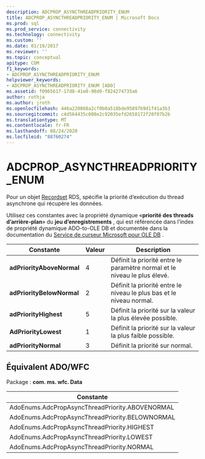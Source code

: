 ```yaml
---
description: ADCPROP_ASYNCTHREADPRIORITY_ENUM
title: ADCPROP_ASYNCTHREADPRIORITY_ENUM | Microsoft Docs
ms.prod: sql
ms.prod_service: connectivity
ms.technology: connectivity
ms.custom: ''
ms.date: 01/19/2017
ms.reviewer: ''
ms.topic: conceptual
apitype: COM
f1_keywords:
- ADCPROP_ASYNCTHREADPRIORITY_ENUM
helpviewer_keywords:
- ADCPROP_ASYNCTHREADPRIORITY_ENUM [ADO]
ms.assetid: f0965617-17d8-41e0-98d0-f824274735a6
author: rothja
ms.author: jroth
ms.openlocfilehash: 446a220868a2cf0b0a518bde95897b9d1f41a3b3
ms.sourcegitcommit: c4d564435c008e2c92035efd2658172f20f07b2b
ms.translationtype: MT
ms.contentlocale: fr-FR
ms.lasthandoff: 08/24/2020
ms.locfileid: "88760274"
---
```

# <a name="adcprop_asyncthreadpriority_enum"></a>ADCPROP_ASYNCTHREADPRIORITY_ENUM
Pour un objet [Recordset](./recordset-object-ado.md) RDS, spécifie la priorité d’exécution du thread asynchrone qui récupère les données.  
  
 Utilisez ces constantes avec la propriété dynamique «**priorité des threads d’arrière-plan**» du **jeu d’enregistrements** , qui est référencée dans l’index de propriété dynamique ADO-to-OLE DB et documentée dans la documentation du [Service de curseur Microsoft pour OLE DB](../../guide/appendixes/microsoft-cursor-service-for-ole-db-ado-service-component.md) .  
  
|Constante|Valeur|Description|  
|--------------|-----------|-----------------|  
|**adPriorityAboveNormal**|4|Définit la priorité entre le paramètre normal et le niveau le plus élevé.|  
|**adPriorityBelowNormal**|2|Définit la priorité entre le niveau le plus bas et le niveau normal.|  
|**adPriorityHighest**|5|Définit la priorité sur la valeur la plus élevée possible.|  
|**AdPriorityLowest**|1|Définit la priorité sur la valeur la plus faible possible.|  
|**adPriorityNormal**|3|Définit la priorité sur normal.|  
  
## <a name="adowfc-equivalent"></a>Équivalent ADO/WFC  
 Package : **com. ms. wfc. Data**  
  
|Constante|  
|--------------|  
|AdoEnums.AdcPropAsyncThreadPriority.ABOVENORMAL|  
|AdoEnums.AdcPropAsyncThreadPriority.BELOWNORMAL|  
|AdoEnums.AdcPropAsyncThreadPriority.HIGHEST|  
|AdoEnums.AdcPropAsyncThreadPriority.LOWEST|  
|AdoEnums.AdcPropAsyncThreadPriority.NORMAL|